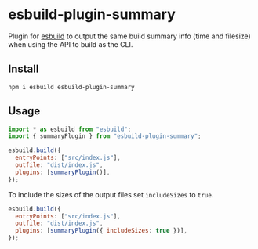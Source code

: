 # esbuild-plugin-summary

Plugin for [esbuild](https://esbuild.github.io/) to output the same build
summary info (time and filesize) when using the API to build as the CLI.

## Install

```shell
npm i esbuild esbuild-plugin-summary
```

## Usage

```js
import * as esbuild from "esbuild";
import { summaryPlugin } from "esbuild-plugin-summary";

esbuild.build({
  entryPoints: ["src/index.js"],
  outfile: "dist/index.js",
  plugins: [summaryPlugin()],
});
```

To include the sizes of the output files set `includeSizes` to `true`.

```js
esbuild.build({
  entryPoints: ["src/index.js"],
  outfile: "dist/index.js",
  plugins: [summaryPlugin({ includeSizes: true })],
});
```
